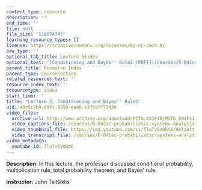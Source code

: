 ```yaml
---
content_type: resource
description: ''
end_time: ''
file: null
file_size: '118074745'
learning_resource_types: []
license: https://creativecommons.org/licenses/by-nc-sa/4.0/
ocw_type: ''
optional_tab_title: Lecture Slides
optional_text: '[Conditioning and Bayes'' Rule2 (PDF)](/courses/6-041sc-probabilistic-systems-analysis-and-applied-probability-fall-2013/resources/mit6_041scf13_l02)'
parent_title: Resource Index
parent_type: CourseSection
related_resources_text: ''
resource_index_text: ''
resourcetype: Video
start_time: ''
title: 'Lecture 2: Conditioning and Bayes'' Rule2'
uid: 49c5c7b9-d9fc-8250-ea48-c375af771d59
video_files:
  archive_url: http://www.archive.org/download/MIT6.041F10/MIT6_041F11_lec02_300k.mp4
  video_captions_file: /courses/6-041sc-probabilistic-systems-analysis-and-applied-probability-fall-2013/TluTv5V0RmE_captions.webvtt
  video_thumbnail_file: https://img.youtube.com/vi/TluTv5V0RmE/default.jpg
  video_transcript_file: /courses/6-041sc-probabilistic-systems-analysis-and-applied-probability-fall-2013/TluTv5V0RmE_transcript.pdf
video_metadata:
  youtube_id: TluTv5V0RmE
---
```


**Description**: In this lecture, the professor discussed conditional probability, multiplication rule, total probability theorem, and Bayes' rule.

**Instructor**: John Tsitsiklis


